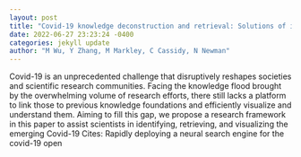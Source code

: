 ```yaml
--- 
layout: post 
title: "Covid-19 knowledge deconstruction and retrieval: Solutions of intelligent bibliometrics" 
date: 2022-06-27 23:23:24 -0400 
categories: jekyll update 
author: "M Wu, Y Zhang, M Markley, C Cassidy, N Newman" 
--- 
```

Covid-19 is an unprecedented challenge that disruptively reshapes societies and scientific research communities. Facing the knowledge flood brought by the overwhelming volume of research efforts, there still lacks a platform to link those to previous knowledge foundations and efficiently visualize and understand them. Aiming to fill this gap, we propose a research framework in this paper to assist scientists in identifying, retrieving, and visualizing the emerging Covid-19 Cites: Rapidly deploying a neural search engine for the covid-19 open
